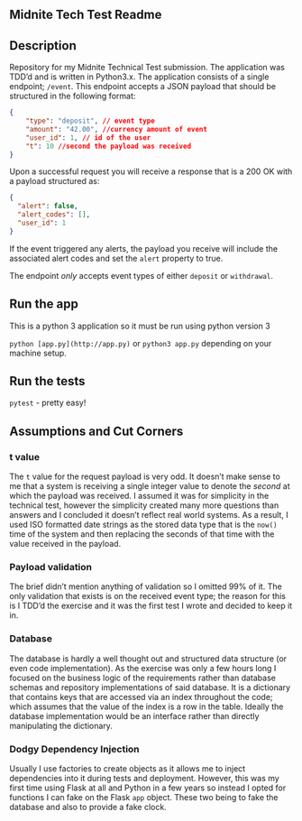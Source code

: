 ## Midnite Tech Test Readme

## Description

Repository for my Midnite Technical Test submission. The application was TDD’d and is written in Python3.x. The application consists of a single endpoint; `/event`. This endpoint accepts a JSON payload that should be structured in the following format: 

```json
{
	"type": "deposit", // event type
	"amount": "42.00", //currency amount of event 
	"user_id": 1, // id of the user
	"t": 10 //second the payload was received
}
```

Upon a successful request you will receive a response that is a 200 OK with a payload structured as:

```json
{
  "alert": false,
  "alert_codes": [],
  "user_id": 1
}
```

If the event triggered any alerts, the payload you receive will include the associated alert codes and set the `alert` property to true.

The endpoint *only* accepts event types of either `deposit` or `withdrawal`.

## Run the app

This is a python 3 application so it must be run using python version 3

`python [app.py](http://app.py)`  or `python3 app.py` depending on your machine setup.

## Run the tests

`pytest` - pretty easy!

## Assumptions and Cut Corners

### t value

The `t` value for the request payload is very odd. It doesn’t make sense to me that a system is receiving a single integer value to denote the *second* at which the payload was received. I assumed it was for simplicity in the technical test, however the simplicity created many more questions than answers and I concluded it doesn’t reflect real world systems. As a result, I used ISO formatted date strings as the stored data type that is the `now()` time of the system and then replacing the seconds of that time with the value received in the payload. 

### Payload validation

The brief didn’t mention anything of validation so I omitted 99% of it. The only validation that exists is on the received event type; the reason for this is I TDD’d the exercise and it was the first test I wrote and decided to keep it in. 

### Database

The database is hardly a well thought out and structured data structure (or even code implementation). As the exercise was only a few hours long I focused on the business logic of the requirements rather than database schemas and repository implementations of said database. It is a dictionary that contains keys that are accessed via an index throughout the code; which assumes that the value of the index is a row in the table. Ideally the database implementation would be an interface rather than directly manipulating the dictionary.

### Dodgy Dependency Injection

Usually I use factories to create objects as it allows me to inject dependencies into it during tests and deployment. However, this was my first time using Flask at all and Python in a few years so instead I opted for functions I can fake on the Flask `app` object. These two being to fake the database and also to provide a fake clock.
